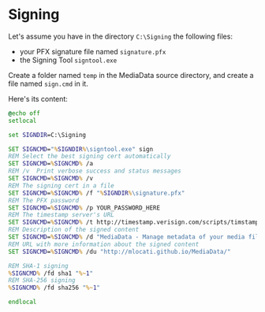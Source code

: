 # Signing

Let's assume you have in the directory `C:\Signing` the following files:
- your PFX signature file named `signature.pfx`
- the Signing Tool `signtool.exe`

Create a folder named `temp` in the MediaData source directory, and create a file named `sign.cmd` in it.

Here's its content:

```bat
@echo off
setlocal

set SIGNDIR=C:\Signing

SET SIGNCMD="%SIGNDIR%\signtool.exe" sign
REM Select the best signing cert automatically
SET SIGNCMD=%SIGNCMD% /a
REM /v  Print verbose success and status messages
SET SIGNCMD=%SIGNCMD% /v
REM The signing cert in a file
SET SIGNCMD=%SIGNCMD% /f "%SIGNDIR%\signature.pfx"
REM The PFX password
SET SIGNCMD=%SIGNCMD% /p YOUR_PASSWORD_HERE
REM The timestamp server's URL
SET SIGNCMD=%SIGNCMD% /t http://timestamp.verisign.com/scripts/timstamp.dll
REM Description of the signed content
SET SIGNCMD=%SIGNCMD% /d "MediaData - Manage metadata of your media files"
REM URL with more information about the signed content
SET SIGNCMD=%SIGNCMD% /du "http://mlocati.github.io/MediaData/"

REM SHA-1 signing
%SIGNCMD% /fd sha1 "%~1"
REM SHA-256 signing
%SIGNCMD% /fd sha256 "%~1"

endlocal
```